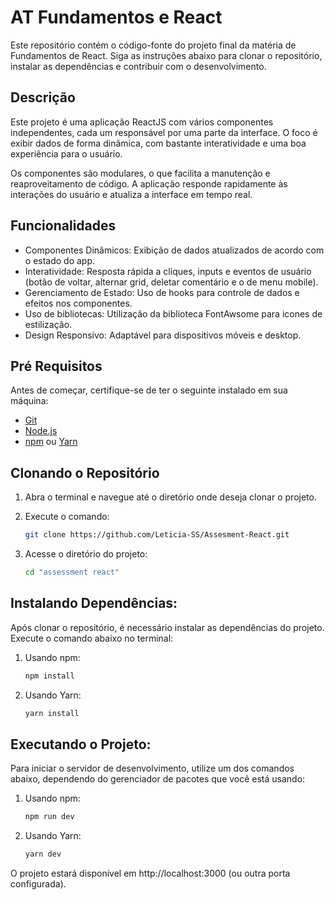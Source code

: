 # AT Fundamentos e React

Este repositório contém o código-fonte do projeto final da matéria de Fundamentos de React. Siga as instruções abaixo para clonar o repositório, instalar as dependências e contribuir com o desenvolvimento.

## Descrição

Este projeto é uma aplicação ReactJS com vários componentes independentes, cada um responsável por uma parte da interface. O foco é exibir dados de forma dinâmica, com bastante interatividade e uma boa experiência para o usuário.

Os componentes são modulares, o que facilita a manutenção e reaproveitamento de código. A aplicação responde rapidamente às interações do usuário e atualiza a interface em tempo real.

## Funcionalidades

- Componentes Dinâmicos: Exibição de dados atualizados de acordo com o estado do app.
- Interatividade: Resposta rápida a cliques, inputs e eventos de usuário (botão de voltar, alternar grid, deletar comentário e o de menu mobile).
- Gerenciamento de Estado: Uso de hooks para controle de dados e efeitos nos componentes.
- Uso de bibliotecas: Utilização da biblioteca FontAwsome para icones de estilização.
- Design Responsivo: Adaptável para dispositivos móveis e desktop.
  
## Pré Requisitos

Antes de começar, certifique-se de ter o seguinte instalado em sua máquina:

- [Git](https://git-scm.com/)
- [Node.js](https://nodejs.org/)
- [npm](https://www.npmjs.com/) ou [Yarn](https://yarnpkg.com/)

## Clonando o Repositório

1. Abra o terminal e navegue até o diretório onde deseja clonar o projeto.
2. Execute o comando:

   ```bash
   git clone https://github.com/Leticia-SS/Assesment-React.git

3. Acesse o diretório do projeto:

   ```bash
   cd "assessment react"

## Instalando Dependências:

Após clonar o repositório, é necessário instalar as dependências do projeto. Execute o comando abaixo no terminal:

1. Usando npm:

    ```bash
    npm install
    
2. Usando Yarn:

   ```bash
   yarn install

## Executando o Projeto:

Para iniciar o servidor de desenvolvimento, utilize um dos comandos abaixo, dependendo do gerenciador de pacotes que você está usando:

1. Usando npm:
   
    ```bash
    npm run dev
    
2. Usando Yarn:

   ```bash
   yarn dev

O projeto estará disponível em http://localhost:3000 (ou outra porta configurada).

   
